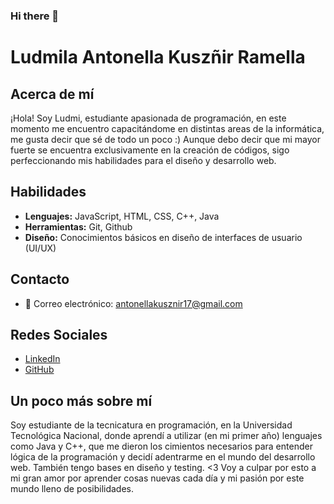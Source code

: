 ### Hi there 👋

# Ludmila Antonella Kuszñir Ramella

## Acerca de mí

¡Hola! Soy Ludmi, estudiante apasionada de programación, en este momento me encuentro capacitándome en distintas areas de la informática, me gusta decir que sé de todo un poco :) Aunque debo decir que mi mayor fuerte se encuentra exclusivamente en la creación de códigos, sigo perfeccionando mis habilidades para el diseño y desarrollo web.

## Habilidades

- **Lenguajes:** JavaScript, HTML, CSS, C++, Java
- **Herramientas:** Git, Github
- **Diseño:** Conocimientos básicos en diseño de interfaces de usuario (UI/UX)

## Contacto

- 📧 Correo electrónico: antonellakusznir17@gmail.com

## Redes Sociales

- [LinkedIn](https://www.linkedin.com/in/ludmila-kusz%C3%B1ir-ramella-1bb778234/)
- [GitHub](https://github.com/LudmilaRamella)

## Un poco más sobre mí

Soy estudiante de la tecnicatura en programación, en la Universidad Tecnológica Nacional, donde aprendí a utilizar (en mi primer año) lenguajes como Java y C++, que me dieron los cimientos necesarios para entender lógica de la programación y decidí adentrarme en el mundo del desarrollo web. También tengo bases en diseño y testing. <3 Voy a culpar por esto a mi gran amor por aprender cosas nuevas cada día y mi pasión por este mundo lleno de posibilidades.

